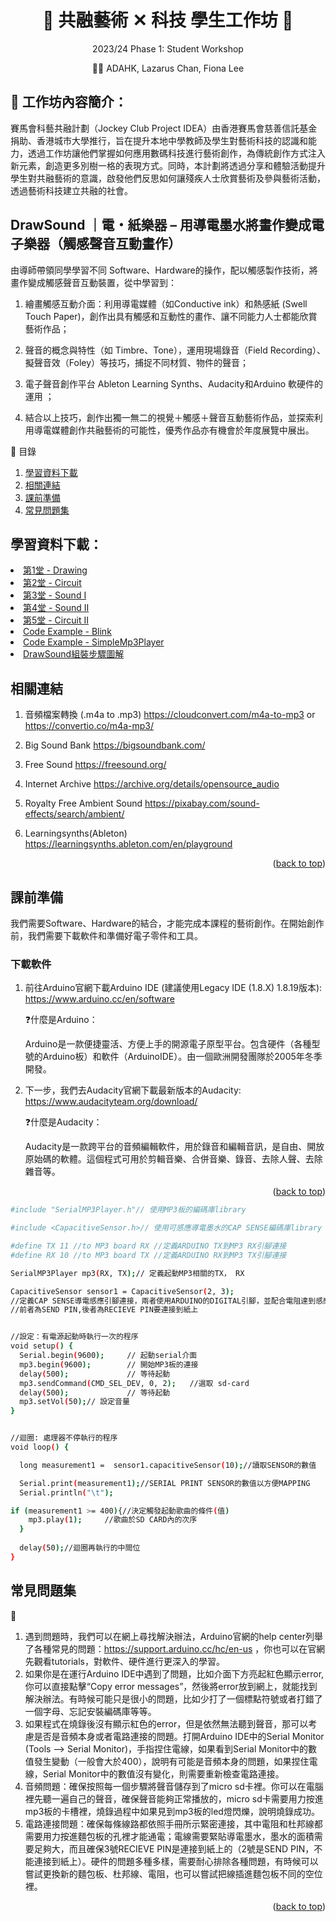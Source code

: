 <a name="readme-top"></a>

<h1 align="center">🎵 共融藝術 ✕ 科技 學生工作坊 🎵</h1>
<p align="center"> 2023/24 Phase 1: Student Workshop </p>
<p align="center">👨‍🏫 ADAHK, Lazarus Chan, Fiona Lee </p>

## 🎨 工作坊內容簡介：
賽馬會科藝共融計劃（Jockey Club Project IDEA）由香港賽馬會慈善信託基金捐助、香港城市大學推行，旨在提升本地中學教師及學生對藝術科技的認識和能力，透過工作坊讓他們掌握如何應用數碼科技進行藝術創作，為傳統創作方式注入新元素，創造更多別樹一格的表現方式。同時，本計劃將透過分享和體驗活動提升學生對共融藝術的意識，啟發他們反思如何讓殘疾人士欣賞藝術及參與藝術活動，透過藝術科技建立共融的社會。

## DrawSound ｜電・紙樂器 – 用導電墨水將畫作變成電子樂器（觸感聲音互動畫作）  


由導師帶領同學學習不同 Software、Hardware的操作，配以觸感製作技術，將畫作變成觸感聲音互動裝置，從中學習到： 


1.	繪畫觸感互動介面：利用導電媒體（如Conductive ink）和熱感紙 (Swell Touch Paper)，創作出具有觸感和互動性的畫作、讓不同能力人士都能欣賞藝術作品；


2.	聲音的概念與特性（如 Timbre、Tone），運用現場錄音（Field Recording）、擬聲音效（Foley）等技巧，捕捉不同材質、物件的聲音；


3.	電子聲音創作平台 Ableton Learning Synths、Audacity和Arduino 軟硬件的運用 ；


4.	結合以上技巧，創作出獨一無二的視覺＋觸感＋聲音互動藝術作品，並探索利用導電媒體創作共融藝術的可能性，優秀作品亦有機會於年度展覽中展出。

<summary>📖 目錄</summary>
  <ol>
    <li> 
      <a href="#學習資料下載"> 學習資料下載</a>
    </li>
    <li><a href="#相關連結"> 相關連結</a></li>
    <li>
      <a href="#課前準備"> 課前準備</a>
    </li>
    <li><a href="#常見問題集"> 常見問題集</a></li>
  </ol>


## 學習資料下載：


<li>
<a href=""> 第1堂 - Drawing  </a>
</li>

<li>
<a href=""> 第2堂 - Circuit </a>
</li>

<li>
<a href=""> 第3堂 - Sound I </a>
</li>

<li>
<a href=""> 第4堂 - Sound II </a>
</li>

<li>
<a href= ""> 第5堂 - Circuit II </a>
</li>

<li>
<a href= ""> Code Example - Blink</a>
</li>

<li>
<a href= ""> Code Example - SimpleMp3Player</a>
</li>

<li>
<a href= "https://playcanv.as/p/1sMAxJ0g/">DrawSound組裝步驟圖解</a>
</li>

## 相關連結
1. 音頻檔案轉換 (.m4a to .mp3) https://cloudconvert.com/m4a-to-mp3 or https://convertio.co/m4a-mp3/

2. Big Sound Bank https://bigsoundbank.com/

3. Free Sound https://freesound.org/

4. Internet Archive https://archive.org/details/opensource_audio

5. Royalty Free Ambient Sound https://pixabay.com/sound-effects/search/ambient/

6. Learningsynths(Ableton) https://learningsynths.ableton.com/en/playground


<p align="right">(<a href="#readme-top">back to top</a>)</p>


## 課前準備
我們需要Software、Hardware的結合，才能完成本課程的藝術創作。在開始創作前，我們需要下載軟件和準備好電子零件和工具。

### 下載軟件
1. 前往Arduino官網下載Arduino IDE (建議使用Legacy IDE (1.8.X) 1.8.19版本): https://www.arduino.cc/en/software 

   ❓什麼是Arduino：

    Arduino是一款便捷靈活、方便上手的開源電子原型平台。包含硬件（各種型號的Arduino板）和軟件（ArduinoIDE）。由一個歐洲開發團隊於2005年冬季開發。

2. 下一步，我們去Audacity官網下載最新版本的Audacity: https://www.audacityteam.org/download/

    ❓什麼是Audacity：

     Audacity是一款跨平台的音頻編輯軟件，用於錄音和編輯音訊，是自由、開放原始碼的軟體。這個程式可用於剪輯音樂、合併音樂、錄音、去除人聲、去除雜音等。
     
<p align="right">(<a href="#readme-top">back to top</a>)</p>


```sh
#include "SerialMP3Player.h"// 使用MP3板的編碼庫library

#include <CapacitiveSensor.h>// 使用可感應導電墨水的CAP SENSE編碼庫library

#define TX 11 //to MP3 board RX //定義ARDUINO TX到MP3 RX引腳連接
#define RX 10 //to MP3 board TX //定義ARDUINO RX到MP3 TX引腳連接

SerialMP3Player mp3(RX, TX);// 定義起動MP3相關的TX， RX

CapacitiveSensor sensor1 = CapacitiveSensor(2, 3); 
//定義CAP SENSE導電感應引腳連接，兩者使用ARDUINO的DIGITAL引腳，並配合電阻達到感應運作 
//前者為SEND PIN,後者為RECIEVE PIN要連接到紙上


//設定：有電源起動時執行一次的程序
void setup() {
  Serial.begin(9600);     // 起動serial介面
  mp3.begin(9600);        // 開始MP3板的連接
  delay(500);             // 等待起動
  mp3.sendCommand(CMD_SEL_DEV, 0, 2);   //選取 sd-card
  delay(500);             // 等待起動
  mp3.setVol(50);// 設定音量
}


//迴圈: 處理器不停執行的程序
void loop() {

  long measurement1 =  sensor1.capacitiveSensor(10);//讀取SENSOR的數值

  Serial.print(measurement1);//SERIAL PRINT SENSOR的數值以方便MAPPING
  Serial.println("\t");

if (measurement1 >= 400){//決定觸發起動歌曲的條件(值)
    mp3.play(1);     //歌曲於SD CARD內的次序
  }
  
  delay(50);//迴圈再執行的中間位
}
   ```

## 常見問題集



🤔️

1. 遇到問題時，我們可以在網上尋找解決辦法，Arduino官網的help center列舉了各種常見的問題：https://support.arduino.cc/hc/en-us ，你也可以在官網先觀看tutorials，對軟件、硬件進行更深入的學習。
2. 如果你是在運行Arduino IDE中遇到了問題，比如介面下方亮起紅色顯示error,你可以直接點擊“Copy error messages”，然後將error放到網上，就能找到解決辦法。有時候可能只是很小的問題，比如少打了一個標點符號或者打錯了一個字母、忘記安裝編碼庫等等。
3. 如果程式在燒錄後沒有顯示紅色的error，但是依然無法聽到聲音，那可以考慮是否是音頻本身或者電路連接的問題。打開Arduino IDE中的Serial Monitor (Tools --> Serial Monitor)，手指捏住電線，如果看到Serial Monitor中的數值發生變動（一般會大於400），說明有可能是音頻本身的問題，如果捏住電線，Serial Monitor中的數值沒有變化，則需要重新檢查電路連接。
4. 音頻問題：確保按照每一個步驟將聲音儲存到了micro sd卡裡。你可以在電腦裡先聽一遍自己的聲音，確保聲音能夠正常播放的，micro sd卡需要用力按進mp3板的卡槽裡，燒錄過程中如果見到mp3板的led燈閃爍，說明燒錄成功。
5. 電路連接問題：確保每條線路都依照手冊所示緊密連接，其中電阻和杜邦線都需要用力按進麵包板的孔裡才能通電；電線需要緊貼導電墨水，墨水的面積需要足夠大，而且確保3號RECIEVE PIN是連接到紙上的（2號是SEND PIN，不能連接到紙上）。硬件的問題多種多樣，需要耐心排除各種問題，有時候可以嘗試更換新的麵包板、杜邦線、電阻，也可以嘗試把線插進麵包板不同的空位裡。



<p align="right">(<a href="#readme-top">back to top</a>)</p>

